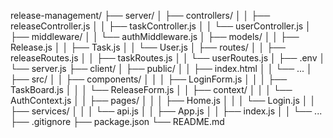 release-management/
├── server/
│   ├── controllers/
│   │   ├── releaseController.js
│   │   ├── taskController.js
│   │   └── userController.js
│   ├── middleware/
│   │   └── authMiddleware.js
│   ├── models/
│   │   ├── Release.js
│   │   ├── Task.js
│   │   └── User.js
│   ├── routes/
│   │   ├── releaseRoutes.js
│   │   ├── taskRoutes.js
│   │   └── userRoutes.js
│   ├── .env
│   └── server.js
├── client/
│   ├── public/
│   │   ├── index.html
│   │   └── ...
│   ├── src/
│   │   ├── components/
│   │   │   ├── LoginForm.js
│   │   │   ├── TaskBoard.js
│   │   │   └── ReleaseForm.js
│   │   ├── context/
│   │   │   └── AuthContext.js
│   │   ├── pages/
│   │   │   ├── Home.js
│   │   │   └── Login.js
│   │   ├── services/
│   │   │   └── api.js
│   │   ├── App.js
│   │   ├── index.js
│   │   └── ...
├── .gitignore
├── package.json
└── README.md
